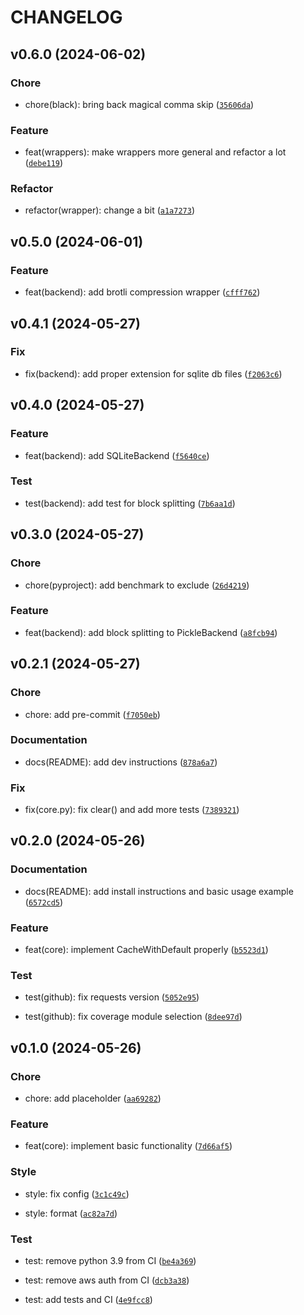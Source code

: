 # CHANGELOG



## v0.6.0 (2024-06-02)

### Chore

* chore(black): bring back magical comma skip ([`35606da`](https://github.com/Rizhiy/class-cache/commit/35606daa8a7fbe745047b9a87b49698623674980))

### Feature

* feat(wrappers): make wrappers more general and refactor a lot ([`debe119`](https://github.com/Rizhiy/class-cache/commit/debe1192687605224a861d2d42c13fc1a22204d3))

### Refactor

* refactor(wrapper): change a bit ([`a1a7273`](https://github.com/Rizhiy/class-cache/commit/a1a72739747ed72149f350d223ce52c3c5d216ff))


## v0.5.0 (2024-06-01)

### Feature

* feat(backend): add brotli compression wrapper ([`cfff762`](https://github.com/Rizhiy/class-cache/commit/cfff762c7e2131fde3b865a4422d6a616555dd04))


## v0.4.1 (2024-05-27)

### Fix

* fix(backend): add proper extension for sqlite db files ([`f2063c6`](https://github.com/Rizhiy/class-cache/commit/f2063c6b69c00925b63143914d1efabc334352d5))


## v0.4.0 (2024-05-27)

### Feature

* feat(backend): add SQLiteBackend ([`f5640ce`](https://github.com/Rizhiy/class-cache/commit/f5640cec799a81e15eb65ef53950f59f6d5decc0))

### Test

* test(backend): add test for block splitting ([`7b6aa1d`](https://github.com/Rizhiy/class-cache/commit/7b6aa1dd127f5ab9f6ef9623f240e054aa83f366))


## v0.3.0 (2024-05-27)

### Chore

* chore(pyproject): add benchmark to exclude ([`26d4219`](https://github.com/Rizhiy/class-cache/commit/26d421977a14d7e0519b86284a1d334064c24b27))

### Feature

* feat(backend): add block splitting to PickleBackend ([`a8fcb94`](https://github.com/Rizhiy/class-cache/commit/a8fcb94d28b8eb5c6bf8264e5d263b9b6a756e89))


## v0.2.1 (2024-05-27)

### Chore

* chore: add pre-commit ([`f7050eb`](https://github.com/Rizhiy/class-cache/commit/f7050eb57345a667a681e6d93233c0c49c389f3b))

### Documentation

* docs(README): add dev instructions ([`878a6a7`](https://github.com/Rizhiy/class-cache/commit/878a6a7441a4cfa4545b3f9fdb659798e0f6392f))

### Fix

* fix(core.py): fix clear() and add more tests ([`7389321`](https://github.com/Rizhiy/class-cache/commit/73893218a52d341b25fda98eea7d97638b70e0f9))


## v0.2.0 (2024-05-26)

### Documentation

* docs(README): add install instructions and basic usage example ([`6572cd5`](https://github.com/Rizhiy/class-cache/commit/6572cd5476e718b4a6c04937006560a7a374b185))

### Feature

* feat(core): implement CacheWithDefault properly ([`b5523d1`](https://github.com/Rizhiy/class-cache/commit/b5523d1bae9e7cbed62276caad1d4bb7e62e4f0c))

### Test

* test(github): fix requests version ([`5052e95`](https://github.com/Rizhiy/class-cache/commit/5052e957d3dab986553f0a3eccad6e6128c647b2))

* test(github): fix coverage module selection ([`8dee97d`](https://github.com/Rizhiy/class-cache/commit/8dee97d67cc66e902e0b9ca285f30649928d3605))


## v0.1.0 (2024-05-26)

### Chore

* chore: add placeholder ([`aa69282`](https://github.com/Rizhiy/class-cache/commit/aa6928222a6152ecc0e89aba0837b86d13d51076))

### Feature

* feat(core): implement basic functionality ([`7d66af5`](https://github.com/Rizhiy/class-cache/commit/7d66af57bb201273ecaf24abfe9684a0bd7c1778))

### Style

* style: fix config ([`3c1c49c`](https://github.com/Rizhiy/class-cache/commit/3c1c49c82f3f968dadadda659362ba04c1f3fb49))

* style: format ([`ac82a7d`](https://github.com/Rizhiy/class-cache/commit/ac82a7d3994089e664330d2270d9e8135d0fa4be))

### Test

* test: remove python 3.9 from CI ([`be4a369`](https://github.com/Rizhiy/class-cache/commit/be4a3698b2fa9793f603a3596ebdc23ad1c047b3))

* test: remove aws auth from CI ([`dcb3a38`](https://github.com/Rizhiy/class-cache/commit/dcb3a38af6baf5a705d6d4590c34c7fb501f7870))

* test: add tests and CI ([`4e9fcc8`](https://github.com/Rizhiy/class-cache/commit/4e9fcc82170de71217de1e12b1527ad08506a91c))
